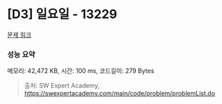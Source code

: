 # [D3] 일요일 - 13229 

[문제 링크](https://swexpertacademy.com/main/code/problem/problemDetail.do?contestProbId=AX0SaDW6L2oDFASs) 

### 성능 요약

메모리: 42,472 KB, 시간: 100 ms, 코드길이: 279 Bytes



> 출처: SW Expert Academy, https://swexpertacademy.com/main/code/problem/problemList.do